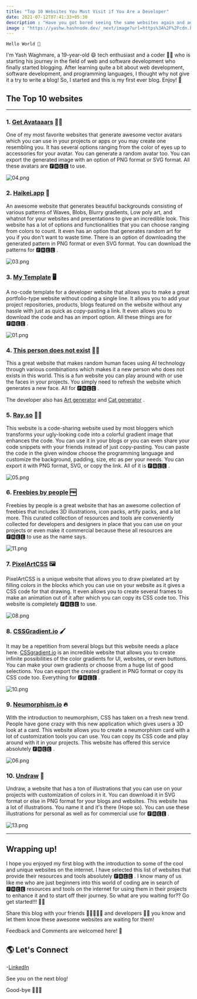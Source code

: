 ```yaml
---
title: "Top 10 Websites You Must Visit if You Are a Developer"
date: 2021-07-12T07:41:33+05:30
description : "Have you got bored seeing the same websites again and again in search of some cool websites on the internet? Then this BLOG is definitely for you. 📝"
image : "https://yashw.hashnode.dev/_next/image?url=https%3A%2F%2Fcdn.hashnode.com%2Fres%2Fhashnode%2Fimage%2Fupload%2Fv1621864963867%2F2vCHvEPFe.png%3Fw%3D1600%26h%3D840%26fit%3Dcrop%26crop%3Dentropy%26auto%3Dcompress%2Cformat%26format%3Dwebp&w=1920&q=75"
---
```


`Hello World 👋`

I'm Yash Waghmare, a 19-year-old 😄 tech enthusiast and a coder 👨‍💻 who is starting his journey in the field of web and software development who finally started blogging. After learning quite a bit about web development, software development, and programming languages, I thought why not give it a try to write a blog! So, I started and this is my first ever blog. Enjoy! 🥳

The Top 10 websites
-------------------

* * *

### 1\. [Get Avataaars](https://getavataaars.com/) 👱‍♂️

One of my most favorite websites that generate awesome vector avatars which you can use in your projects or apps or you may create one resembling you. It has several options ranging from the color of eyes up to accessories for your avatar. You can generate a random avatar too. You can export the generated image with an option of PNG format or SVG format. All these avatars are 🅵🆁🅴🅴 to use.

![04.png](https://cdn.hashnode.com/res/hashnode/image/upload/v1621800177788/6r17MKTwc.png?auto=compress,format&format=webp)

### 2\. [Haikei.app](https://app.haikei.app/) 🎨

An awesome website that generates beautiful backgrounds consisting of various patterns of Waves, Blobs, Blurry gradients, Low poly art, and whatnot for your websites and presentations to give an incredible look. This website has a lot of options and functionalities that you can choose ranging from colors to count. It even has an option that generates random art for you if you don't want to waste time. There is an option of downloading the generated pattern in PNG format or even SVG format. You can download the patterns for 🅵🆁🅴🅴 .

![03.png](https://cdn.hashnode.com/res/hashnode/image/upload/v1621798843145/IUX16ONFx.png?auto=compress,format&format=webp)

### 3\. [My Template](https://mytemplate.xyz/) 🖥

A no-code template for a developer website that allows you to make a great portfolio-type website without coding a single line. It allows you to add your project repositories, products, blogs featured on the website without any hassle with just as quick as copy-pasting a link. It even allows you to download the code and has an import option. All these things are for 🅵🆁🅴🅴 .

![01.png](https://cdn.hashnode.com/res/hashnode/image/upload/v1621796463050/X-0k-YTu4.png?auto=compress,format&format=webp)

### 4\. [This person does not exist](https://thispersondoesnotexist.com/) 👨‍💼

This a great website that makes random human faces using AI technology through various combinations which makes it a new person who does not exists in this world. This is a fun website you can play around with or use the faces in your projects. You simply need to refresh the website which generates a new face. All for 🅵🆁🅴🅴 .

The developer also has [Art generator](https://thisartworkdoesnotexist.com/) and [Cat generator](https://thiscatdoesnotexist.com/) .

### 5\. [Ray.so](https://ray.so/) 👨‍💻

This website is a code-sharing website used by most bloggers which transforms your ugly-looking code into a colorful gradient image that enhances the code. You can use it in your blogs or you can even share your code snippets with your friends instead of just copy-pasting. You can paste the code in the given window choose the programming language and customize the background, padding, size, etc as per your needs. You can export it with PNG format, SVG, or copy the link. All of it is 🅵🆁🅴🅴 .

![05.png](https://cdn.hashnode.com/res/hashnode/image/upload/v1621802357625/D7hZ8nbbO.png?auto=compress,format&format=webp)

### 6\. [Freebies by people](https://freebies.bypeople.com/) 🆓

Freebies by people is a great website that has an awesome collection of freebies that includes 3D illustrations, icon packs, artify packs, and a lot more. This curated collection of resources and tools are conveniently collected for developers and designers in place that you can use on your projects or even make it commercial because these all resources are 🅵🆁🅴🅴 to use as the name says.

![11.png](https://cdn.hashnode.com/res/hashnode/image/upload/v1621804272900/_R9EPLTGX.png?auto=compress,format&format=webp)

### 7\. [PixelArtCSS](https://www.pixelartcss.com/) 🖼

PixelArtCSS is a unique website that allows you to draw pixelated art by filling colors in the blocks which you can use on your website as it gives a CSS code for that drawing. It even allows you to create several frames to make an animation out of it after which you can copy its CSS code too. This website is completely 🅵🆁🅴🅴 to use.

![08.png](https://cdn.hashnode.com/res/hashnode/image/upload/v1621804363672/QmnDme-Xn.png?auto=compress,format&format=webp)

### 8\. [CSSGradient.io](https://cssgradient.io/gradient-backgrounds/) 🖌

It may be a repetition from several blogs but this website needs a place here. [CSSgradient.io](http://CSSgradient.io) is an incredible website that allows you to create infinite possibilities of the color gradients for UI, websites, or even buttons. You can make your own gradients or choose from a huge list of good selections. You can export the created gradient in PNG format or copy its CSS code too. Everything for 🅵🆁🅴🅴 .

![10.png](https://cdn.hashnode.com/res/hashnode/image/upload/v1621804322850/ge4yZ-Vfj.png?auto=compress,format&format=webp)

### 9\. [Neumorphism.io](https://neumorphism.io/) 🔥

With the introduction to neumorphism, CSS has taken on a fresh new trend. People have gone crazy with this new application which gives users a 3D look at a card. This website allows you to create a neumorphism card with a lot of customization tools you can use. You can copy its CSS code and play around with it in your projects. This website has offered this service absolutely 🅵🆁🅴🅴 .

![06.png](https://cdn.hashnode.com/res/hashnode/image/upload/v1621804335784/sqkF4NUld.png?auto=compress,format&format=webp)

### 10\. [Undraw](https://undraw.co/illustrations) 🎨

Undraw, a website that has a ton of illustrations that you can use on your projects with customization of colors in it. You can download it in SVG format or else in PNG format for your blogs and websites. This website has a lot of illustrations. You name it and it's there (Hope so). You can use these illustrations for personal as well as for commercial use for 🅵🆁🅴🅴 .

![13.png](https://cdn.hashnode.com/res/hashnode/image/upload/v1621804345783/4g3xEnhZW.png?auto=compress,format&format=webp)

* * *

Wrapping up!
------------

I hope you enjoyed my first blog with the introduction to some of the cool and unique websites on the internet. I have selected this list of websites that provide their resources and tools absolutely 🅵🆁🅴🅴 . I know many of us like me who are just beginners into this world of coding are in search of 🅵🆁🅴🅴 resources and tools on the internet for using them in their projects to enhance it and to start off their journey. So what are you waiting for?? Go get started!!! 🚀💯

Share this blog with your friends 👩🏼‍🤝‍🧑🏼 and developers 👨‍💻 you know and let them know these awesome websites are waiting for them!

Feedback and Comments are welcomed here! 💌

🌎 Let's Connect
----------------

\-[LinkedIn](https://www.linkedin.com/in/yash-waghmare/)

See you on the next blog!

Good-bye 🙋‍♂️👋